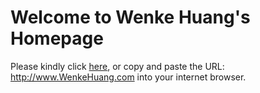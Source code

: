 # Welcome to Wenke Huang's Homepage
Please kindly click [here](http://www.WenkeHuang.com), or copy and paste the URL: http://www.WenkeHuang.com into your internet browser. 